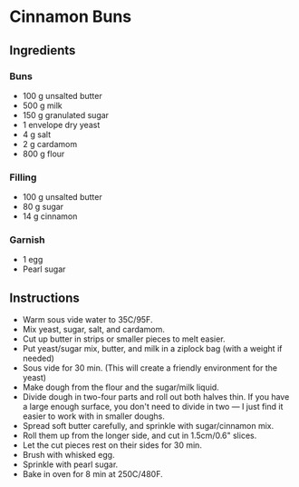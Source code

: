 # Cinnamon Buns

## Ingredients

### Buns

- 100 g unsalted butter
- 500 g milk
- 150 g granulated sugar
- 1 envelope dry yeast
- 4 g salt
- 2 g cardamom
- 800 g flour

### Filling

- 100 g unsalted butter
- 80 g sugar
- 14 g cinnamon

### Garnish

- 1 egg
- Pearl sugar

## Instructions

- Warm sous vide water to 35C/95F.
- Mix yeast, sugar, salt, and cardamom.
- Cut up butter in strips or smaller pieces to melt easier.
- Put yeast/sugar mix, butter, and milk  in a ziplock bag (with a weight if needed)
- Sous vide for 30 min. (This will create a friendly environment for the yeast)
- Make dough from the flour and the sugar/milk liquid.
- Divide dough in two-four parts and roll out both halves thin. If you have a large enough surface, you don't need to divide in two — I just find it easier to work with in smaller doughs.
- Spread soft butter carefully, and sprinkle with sugar/cinnamon mix.
- Roll them up from the longer side, and cut in 1.5cm/0.6" slices.
- Let the cut pieces rest on their sides for 30 min.
- Brush with whisked egg.
- Sprinkle with pearl sugar.
- Bake in oven for 8 min at 250C/480F.
